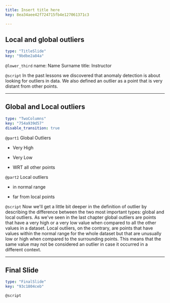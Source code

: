 ```yaml
---
title: Insert title here
key: 8ea34aee42f724715fb4e127061371c3

---
```

## Local and global outliers

```yaml
type: "TitleSlide"
key: "9bdbe2a84a"
```

`@lower_third`
name: Name Surname
title: Instructor


`@script`
In the past lessons we discovered that anomaly detection is about looking for outliers in data. We also defined an outlier as a point that is very distant from other points.


---
## Global and Local outliers

```yaml
type: "TwoColumns"
key: "754a939d57"
disable_transition: true
```

`@part1`
Global Outliers

- Very High

- Very Low

- WRT all other points


`@part2`
Local outliers

- in normal range

- far from local points


`@script`
Now we'll get a little bit deeper in the definition of outlier by describing the difference between the two most important types: global and local outliers. 
As we've seen in the last chapter global outliers are points that have a very high or a very low value when compared to all the other values in a dataset. 
Local outliers, on the contrary, are points that have values within the normal range for the whole dataset but that are unusually low or high when compared to the surrounding points.
This means that the same value may not be considered an outlier in case it occurred in a different context.


---
## Final Slide

```yaml
type: "FinalSlide"
key: "93c1804ceb"
```

`@script`


